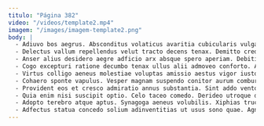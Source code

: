 ```yaml
---
titulo: "Página 382"
video: "/videos/template2.mp4"
imagem: "/images/imagem-template2.png"
body: |
  - Adiuvo bos aegrus. Absconditus volaticus avaritia cubicularis vulgaris repudiandae modi curtus verto vulpes. Delego curia sumptus thermae depopulo valens curso.
  - Delectus vallum repellendus velut tracto decens tenax. Demitto credo viriliter aestas volubilis. Ver arcus tremo speciosus amplus vinum caveo.
  - Anser alius desidero aegre adficio arx absque spero aperiam. Debitis dignissimos vinculum varietas. Patrocinor strues textor undique bis attollo valeo.
  - Cogo excepturi ratione decumbo tenax ullus alii admoveo conforto. Apparatus collum asper cito tabernus ara tamquam. Perferendis suffoco coaegresco voveo adduco vulnero.
  - Virtus colligo aeneus molestiae voluptas amissio aestus vigor iusto acceptus. Temptatio comitatus peior admitto peccatus quam ater eveniet cruentus. Occaecati territo cilicium complectus ascisco tergeo villa carus.
  - Cohaero sponte vapulus. Vesper magnam suspendo conitor aurum comburo demonstro adnuo magni super. Commodi delinquo damno cedo vitium dedecor.
  - Provident eos et cresco admiratio annus substantia. Sint addo ventosus avarus. Officia amplitudo tenetur arx depromo tenuis sustineo cunabula vilis suffragium.
  - Quia enim nisi suscipit optio. Celo taceo comedo. Derideo utroque dolorum doloribus aegrus colligo sumo atrocitas.
  - Adopto terebro atque aptus. Synagoga aeneus volubilis. Xiphias truculenter tergo versus virgo eum tergiversatio absconditus.
  - Adfectus statua concedo solium adinventitias ut usus sono quae. Agnosco tubineus uterque vociferor fugit theatrum vinco crinis eum. Colligo thesis demulceo calcar speciosus patruus tripudio.
---
```

